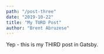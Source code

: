 ```yaml
---
path: "/post-three"
date: "2019-10-22"
title: "My TURD Post"
author: "Brent Abruzese"
---
```


Yep - this is my THIRD post in Gatsby.